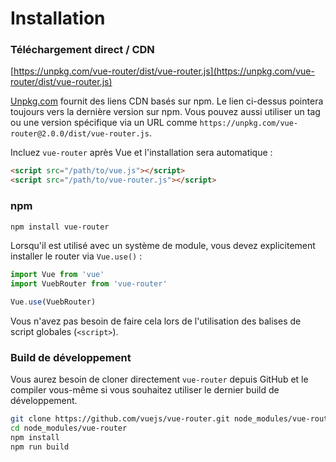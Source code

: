 # Installation

### Téléchargement direct / CDN

[https://unpkg.com/vue-router/dist/vue-router.js](https://unpkg.com/vue-router/dist/vue-router.js)

<!--email_off-->
[Unpkg.com](https://unpkg.com) fournit des liens CDN basés sur npm. Le lien ci-dessus pointera toujours vers la dernière version sur npm. Vous pouvez aussi utiliser un tag ou une version spécifique via un URL comme `https://unpkg.com/vue-router@2.0.0/dist/vue-router.js`.
<!--/email_off-->

Incluez `vue-router` après Vue et l'installation sera automatique :

``` html
<script src="/path/to/vue.js"></script>
<script src="/path/to/vue-router.js"></script>
```

### npm

``` bash
npm install vue-router
```

Lorsqu'il est utilisé avec un système de module, vous devez explicitement installer le router via `Vue.use()` :

``` js
import Vue from 'vue'
import VuebRouter from 'vue-router'

Vue.use(VuebRouter)
```

Vous n'avez pas besoin de faire cela lors de l'utilisation des balises de script globales (`<script>`).

### Build de développement

Vous aurez besoin de cloner directement `vue-router` depuis GitHub et le compiler vous-même si vous souhaitez utiliser le dernier build de développement.

``` bash
git clone https://github.com/vuejs/vue-router.git node_modules/vue-router
cd node_modules/vue-router
npm install
npm run build
```

